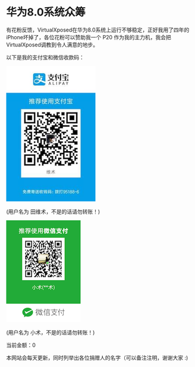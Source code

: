 # 华为8.0系统众筹

有花粉反馈，VirtualXposed在华为8.0系统上运行不够稳定，正好我用了四年的iPhone坏掉了，各位花粉可以赞助我一个 P20 作为我的主力机，我会把VirtualXposed调教到令人满意的地步。

以下是我的支付宝和微信收款码：

![支付宝](alipay.jpg) 

(用户名为 田维术，不是的话请勿转账！)


![微信](weixin.png) 

(用户名为 小术，不是的话请勿转账！)

当前金额：0

本网站会每天更新，同时列举出各位捐赠人的名字（可以备注注明，谢谢大家 :)
